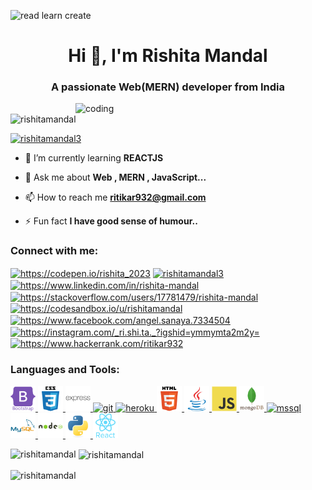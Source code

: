 ![read  learn  create](https://user-images.githubusercontent.com/92074430/165764904-23370b55-b299-4903-9c86-3d9d73daa91e.png)
<h1 align="center">Hi 👋, I'm Rishita Mandal</h1>
<h3 align="center">A passionate Web(MERN) developer from India</h3>
<img align="right" alt="coding" width="400" src="https://media2.giphy.com/media/1MSVKRopegDjYONwdF/giphy.gif?cid=ecf05e47clrsbu6mm9a2r1dciptilgvevhjxatel3eh05xbm&rid=giphy.gif&ct=g">

<p align="left"> <img src="https://komarev.com/ghpvc/?username=rishitamandal&label=Profile%20views&color=0e75b6&style=flat" alt="rishitamandal" /> </p>

<p align="left"> <a href="https://twitter.com/rishitamandal3" target="blank"><img src="https://img.shields.io/twitter/follow/rishitamandal3?logo=twitter&style=for-the-badge" alt="rishitamandal3" /></a> </p>

- 🌱 I’m currently learning **REACTJS**

- 💬 Ask me about **Web , MERN , JavaScript...**

- 📫 How to reach me **ritikar932@gmail.com**

- ⚡ Fun fact **I have good sense of humour..**

<h3 align="left">Connect with me:</h3>
<p align="left">
<a href="https://codepen.io/https://codepen.io/rishita_2023" target="blank"><img align="center" src="https://raw.githubusercontent.com/rahuldkjain/github-profile-readme-generator/master/src/images/icons/Social/codepen.svg" alt="https://codepen.io/rishita_2023" height="30" width="40" /></a>
<a href="https://twitter.com/rishitamandal3" target="blank"><img align="center" src="https://raw.githubusercontent.com/rahuldkjain/github-profile-readme-generator/master/src/images/icons/Social/twitter.svg" alt="rishitamandal3" height="30" width="40" /></a>
<a href="https://linkedin.com/in/https://www.linkedin.com/in/rishita-mandal" target="blank"><img align="center" src="https://raw.githubusercontent.com/rahuldkjain/github-profile-readme-generator/master/src/images/icons/Social/linked-in-alt.svg" alt="https://www.linkedin.com/in/rishita-mandal" height="30" width="40" /></a>
<a href="https://stackoverflow.com/users/https://stackoverflow.com/users/17781479/rishita-mandal" target="blank"><img align="center" src="https://raw.githubusercontent.com/rahuldkjain/github-profile-readme-generator/master/src/images/icons/Social/stack-overflow.svg" alt="https://stackoverflow.com/users/17781479/rishita-mandal" height="30" width="40" /></a>
<a href="https://codesandbox.com/https://codesandbox.io/u/rishitamandal" target="blank"><img align="center" src="https://raw.githubusercontent.com/rahuldkjain/github-profile-readme-generator/master/src/images/icons/Social/codesandbox.svg" alt="https://codesandbox.io/u/rishitamandal" height="30" width="40" /></a>
<a href="https://fb.com/https://www.facebook.com/angel.sanaya.7334504" target="blank"><img align="center" src="https://raw.githubusercontent.com/rahuldkjain/github-profile-readme-generator/master/src/images/icons/Social/facebook.svg" alt="https://www.facebook.com/angel.sanaya.7334504" height="30" width="40" /></a>
<a href="https://instagram.com/https://instagram.com/_ri.shi.ta._?igshid=ymmymta2m2y=" target="blank"><img align="center" src="https://raw.githubusercontent.com/rahuldkjain/github-profile-readme-generator/master/src/images/icons/Social/instagram.svg" alt="https://instagram.com/_ri.shi.ta._?igshid=ymmymta2m2y=" height="30" width="40" /></a>
<a href="https://www.hackerrank.com/https://www.hackerrank.com/ritikar932" target="blank"><img align="center" src="https://raw.githubusercontent.com/rahuldkjain/github-profile-readme-generator/master/src/images/icons/Social/hackerrank.svg" alt="https://www.hackerrank.com/ritikar932" height="30" width="40" /></a>
</p>

<h3 align="left">Languages and Tools:</h3>
<p align="left"> <a href="https://getbootstrap.com" target="_blank" rel="noreferrer"> <img src="https://raw.githubusercontent.com/devicons/devicon/master/icons/bootstrap/bootstrap-plain-wordmark.svg" alt="bootstrap" width="40" height="40"/> </a> <a href="https://www.w3schools.com/css/" target="_blank" rel="noreferrer"> <img src="https://raw.githubusercontent.com/devicons/devicon/master/icons/css3/css3-original-wordmark.svg" alt="css3" width="40" height="40"/> </a> <a href="https://expressjs.com" target="_blank" rel="noreferrer"> <img src="https://raw.githubusercontent.com/devicons/devicon/master/icons/express/express-original-wordmark.svg" alt="express" width="40" height="40"/> </a> <a href="https://git-scm.com/" target="_blank" rel="noreferrer"> <img src="https://www.vectorlogo.zone/logos/git-scm/git-scm-icon.svg" alt="git" width="40" height="40"/> </a> <a href="https://heroku.com" target="_blank" rel="noreferrer"> <img src="https://www.vectorlogo.zone/logos/heroku/heroku-icon.svg" alt="heroku" width="40" height="40"/> </a> <a href="https://www.w3.org/html/" target="_blank" rel="noreferrer"> <img src="https://raw.githubusercontent.com/devicons/devicon/master/icons/html5/html5-original-wordmark.svg" alt="html5" width="40" height="40"/> </a> <a href="https://www.java.com" target="_blank" rel="noreferrer"> <img src="https://raw.githubusercontent.com/devicons/devicon/master/icons/java/java-original.svg" alt="java" width="40" height="40"/> </a> <a href="https://developer.mozilla.org/en-US/docs/Web/JavaScript" target="_blank" rel="noreferrer"> <img src="https://raw.githubusercontent.com/devicons/devicon/master/icons/javascript/javascript-original.svg" alt="javascript" width="40" height="40"/> </a> <a href="https://www.mongodb.com/" target="_blank" rel="noreferrer"> <img src="https://raw.githubusercontent.com/devicons/devicon/master/icons/mongodb/mongodb-original-wordmark.svg" alt="mongodb" width="40" height="40"/> </a> <a href="https://www.microsoft.com/en-us/sql-server" target="_blank" rel="noreferrer"> <img src="https://www.svgrepo.com/show/303229/microsoft-sql-server-logo.svg" alt="mssql" width="40" height="40"/> </a> <a href="https://www.mysql.com/" target="_blank" rel="noreferrer"> <img src="https://raw.githubusercontent.com/devicons/devicon/master/icons/mysql/mysql-original-wordmark.svg" alt="mysql" width="40" height="40"/> </a> <a href="https://nodejs.org" target="_blank" rel="noreferrer"> <img src="https://raw.githubusercontent.com/devicons/devicon/master/icons/nodejs/nodejs-original-wordmark.svg" alt="nodejs" width="40" height="40"/> </a> <a href="https://www.python.org" target="_blank" rel="noreferrer"> <img src="https://raw.githubusercontent.com/devicons/devicon/master/icons/python/python-original.svg" alt="python" width="40" height="40"/> </a> <a href="https://reactjs.org/" target="_blank" rel="noreferrer"> <img src="https://raw.githubusercontent.com/devicons/devicon/master/icons/react/react-original-wordmark.svg" alt="react" width="40" height="40"/> </a> </p>

<p><img align="left" src="https://github-readme-stats.vercel.app/api/top-langs?username=rishitamandal&show_icons=true&locale=en&layout=compact" alt="rishitamandal" /></p>

<p>&nbsp;<img align="center" src="https://github-readme-stats.vercel.app/api?username=rishitamandal&show_icons=true&locale=en" alt="rishitamandal" /></p>

<p><img align="center" src="https://github-readme-streak-stats.herokuapp.com/?user=rishitamandal&" alt="rishitamandal" /></p>
